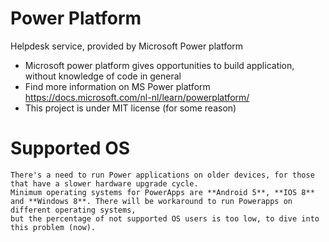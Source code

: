 # Power Platform 
Helpdesk service, provided by Microsoft Power platform

  * Microsoft power platform gives opportunities to build application, without knowledge of code in general
  * Find more information on MS Power platform https://docs.microsoft.com/nl-nl/learn/powerplatform/ 
  * This project is under MIT license (for some reason) 
  
 
 # Supported OS
 
    There's a need to run Power applications on older devices, for those that have a slower hardware upgrade cycle.
    Minimum operating systems for PowerApps are **Android 5**, **IOS 8** and **Windows 8**. There will be workaround to run Powerapps on different operating systems, 
    but the percentage of not supported OS users is too low, to dive into this problem (now).

  
  

